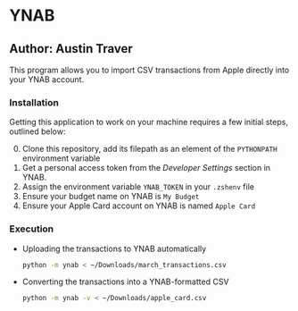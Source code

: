 # YNAB

## Author: Austin Traver

This program allows you to import CSV transactions from Apple directly into your YNAB account.

### Installation

Getting this application to work on your machine requires a few initial steps, outlined below:

0. Clone this repository, add its filepath as an element of the `PYTHONPATH` environment variable
1. Get a personal access token from the *Developer Settings* section in YNAB.
2. Assign the environment variable `YNAB_TOKEN` in your `.zshenv` file
3. Ensure your budget name on YNAB is `My Budget`
4. Ensure your Apple Card account on YNAB is named `Apple Card`

### Execution

* Uploading the transactions to YNAB automatically

    ```sh
    python -m ynab < ~/Downloads/march_transactions.csv
    ```
  
 * Converting the transactions into a YNAB-formatted CSV
 
    ```sh 
    python -m ynab -v < ~/Downloads/apple_card.csv
    ```
